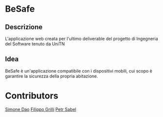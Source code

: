 # BeSafe
## Descrizione
L'applicazione web creata per l'ultimo deliverable del progetto di Ingegneria del Software tenuto da UniTN
## Idea
BeSafe è un'applicazione compatibile con i dispositivi mobili, cui scopo è garantire la sicurezza della propria abitazione.

# Contributors
[Simone Dao](https://github.com)
[Filippo Grilli](https://github.com/FilippoGrilli)
[Petr Sabel](https://github.com/PetrSabel)
